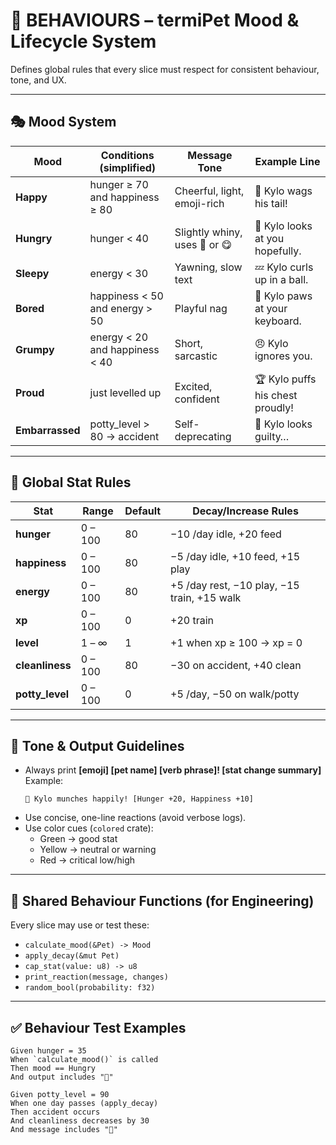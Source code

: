 # 🧠 BEHAVIOURS – termiPet Mood & Lifecycle System

Defines global rules that every slice must respect for consistent behaviour, tone, and UX.

---

## 🎭 Mood System

| Mood | Conditions (simplified) | Message Tone | Example Line |
|------|--------------------------|---------------|---------------|
| **Happy** | hunger ≥ 70 and happiness ≥ 80 | Cheerful, light, emoji-rich | 🐾 Kylo wags his tail! |
| **Hungry** | hunger < 40 | Slightly whiny, uses 🍖 or 😋 | 🍖 Kylo looks at you hopefully. |
| **Sleepy** | energy < 30 | Yawning, slow text | 💤 Kylo curls up in a ball. |
| **Bored** | happiness < 50 and energy > 50 | Playful nag | 🎾 Kylo paws at your keyboard. |
| **Grumpy** | energy < 20 and happiness < 40 | Short, sarcastic | 😠 Kylo ignores you. |
| **Proud** | just levelled up | Excited, confident | 🏆 Kylo puffs his chest proudly! |
| **Embarrassed** | potty_level > 80 → accident | Self-deprecating | 💩 Kylo looks guilty… |

---

## 🧾 Global Stat Rules

| Stat | Range | Default | Decay/Increase Rules |
|------|--------|----------|-----------------------|
| **hunger** | 0 – 100 | 80 | −10 /day idle, +20 feed |
| **happiness** | 0 – 100 | 80 | −5 /day idle, +10 feed, +15 play |
| **energy** | 0 – 100 | 80 | +5 /day rest, −10 play, −15 train, +15 walk |
| **xp** | 0 – 100 | 0 | +20 train |
| **level** | 1 – ∞ | 1 | +1 when xp ≥ 100 → xp = 0 |
| **cleanliness** | 0 – 100 | 80 | −30 on accident, +40 clean |
| **potty_level** | 0 – 100 | 0 | +5 /day, −50 on walk/potty |

---

## 💬 Tone & Output Guidelines

- Always print **[emoji] [pet name] [verb phrase]! [stat change summary]**  
  Example:  
  ```
  🍖 Kylo munches happily! [Hunger +20, Happiness +10]
  ```
- Use concise, one-line reactions (avoid verbose logs).
- Use color cues (`colored` crate):
  - Green → good stat
  - Yellow → neutral or warning
  - Red → critical low/high

---

## 🧩 Shared Behaviour Functions (for Engineering)

Every slice may use or test these:

- `calculate_mood(&Pet) -> Mood`
- `apply_decay(&mut Pet)`
- `cap_stat(value: u8) -> u8`
- `print_reaction(message, changes)`
- `random_bool(probability: f32)`

---

## ✅ Behaviour Test Examples

```
Given hunger = 35
When `calculate_mood()` is called
Then mood == Hungry
And output includes "🍖"
```

```
Given potty_level = 90
When one day passes (apply_decay)
Then accident occurs
And cleanliness decreases by 30
And message includes "💩"
```
